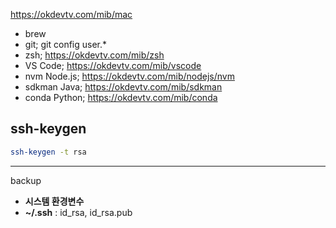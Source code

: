 https://okdevtv.com/mib/mac

- brew
- git; git config user.*
- zsh; https://okdevtv.com/mib/zsh
- VS Code; https://okdevtv.com/mib/vscode
- nvm Node.js; https://okdevtv.com/mib/nodejs/nvm
- sdkman Java; https://okdevtv.com/mib/sdkman
- conda Python; https://okdevtv.com/mib/conda

## ssh-keygen
```sh
ssh-keygen -t rsa
```


---
backup

- **시스템 환경변수**
- **~/.ssh** : id_rsa, id_rsa.pub

